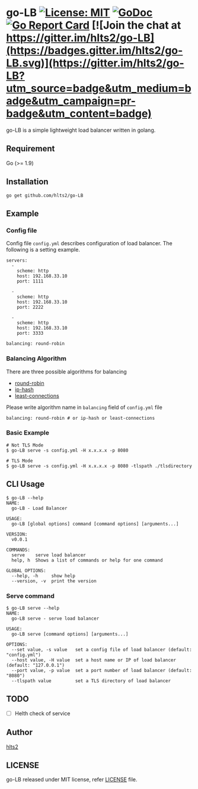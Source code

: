 # go-LB [![License: MIT](https://img.shields.io/badge/License-MIT-blue.svg)](https://opensource.org/licenses/MIT) [![GoDoc](http://godoc.org/github.com/hlts2/go-LB?status.svg)](http://godoc.org/github.com/hlts2/go-LB) [![Go Report Card](https://goreportcard.com/badge/github.com/hlts2/go-LB)](https://goreportcard.com/report/github.com/hlts2/go-LB) [![Join the chat at https://gitter.im/hlts2/go-LB](https://badges.gitter.im/hlts2/go-LB.svg)](https://gitter.im/hlts2/go-LB?utm_source=badge&utm_medium=badge&utm_campaign=pr-badge&utm_content=badge)

go-LB is a simple lightweight load balancer written in golang.

## Requirement
Go (>= 1.9)

## Installation

```shell
go get github.com/hlts2/go-LB
```

## Example

### Config file

Config file `config.yml` describes configuration of load balancer.
The following is a setting example.

```
servers:
  -
    scheme: http
    host: 192.168.33.10
    port: 1111

  -
    scheme: http
    host: 192.168.33.10
    port: 2222

  -
    scheme: http
    host: 192.168.33.10
    port: 3333

balancing: round-robin
```

### Balancing Algorithm

There are three possible algorithms for balancing

- [round-robin](https://github.com/hlts2/round-robin)
- [ip-hash](https://github.com/hlts2/ip-hash)
- [least-connections](https://github.com/hlts2/least-connections)

Please write algorithm name in `balancing` field of `config.yml` file

```
balancing: round-robin # or ip-hash or least-connections
```

### Basic Example

```
# Not TLS Mode
$ go-LB serve -s config.yml -H x.x.x.x -p 8080

# TLS Mode
$ go-LB serve -s config.yml -H x.x.x.x -p 8080 -tlspath ./tlsdirectory
```

## CLI Usage

```
$ go-LB --help
NAME:
  go-LB - Load Balancer

USAGE:
  go-LB [global options] command [command options] [arguments...]

VERSION:
  v0.0.1

COMMANDS:
  serve    serve load balancer
  help, h  Shows a list of commands or help for one command

GLOBAL OPTIONS:
  --help, -h     show help
  --version, -v  print the version
```

### Serve command

```
$ go-LB serve --help
NAME:
  go-LB serve - serve load balancer

USAGE:
  go-LB serve [command options] [arguments...]

OPTIONS:
  --set value, -s value   set a config file of load balancer (default: "config.yml")
  --host value, -H value  set a host name or IP of load balancer (default: "127.0.0.1")
  --port value, -p value  set a port number of load balancer (default: "8080")
  --tlspath value         set a TLS directory of load balancer
```

## TODO

- [ ] Helth check of service

## Author
[hlts2](https://github.com/hlts2)

## LICENSE
go-LB released under MIT license, refer [LICENSE](https://github.com/hlts2/go-LB/blob/master/LICENSE) file.
